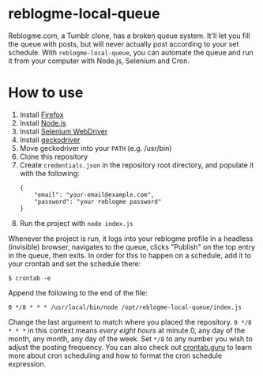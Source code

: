 # reblogme-local-queue

Reblogme.com, a Tumblr clone, has a broken queue system. It'll let you fill the queue with posts, but will never actually post according to your set schedule. With `reblogme-local-queue`, you can automate the queue and run it from your computer with Node.js, Selenium and Cron.

# How to use

1. Install [Firefox](https://getfirefox.com)
1. Install [Node.js](https://nodejs.org/en)
1. Install [Selenium WebDriver](https://www.npmjs.com/package/selenium-webdriver)
1. Install [geckodriver](https://github.com/mozilla/geckodriver/releases/)
1. Move geckodriver into your `PATH` (e.g. /usr/bin)
1. Clone this repository
1. Create `credentials.json` in the repository root directory, and populate it with the following: 
    ```
    {
        "email": "your-email@example.com",
        "password": "your reblogme password"
    }
    ```
1. Run the project with `node index.js`

Whenever the project is run, it logs into your reblogme profile in a headless (invisible) browser, navigates to the queue, clicks "Publish" on the top entry in the queue, then exits. In order for this to happen on a schedule, add it to your crontab and set the schedule there:

```$ crontab -e```

Append the following to the end of the file:

```0 */8 * * * /usr/local/bin/node /opt/reblogme-local-queue/index.js```

Change the last argument to match where you placed the repository. `0 */8 * * *` in this context means *every eight hours* at minute 0, any day of the month, any month, any day of the week. Set `*/8` to any number you wish to adjust the posting frequency. You can also check out [crontab.guru](https://crontab.guru/) to learn more about cron scheduling and how to format the cron schedule expression.